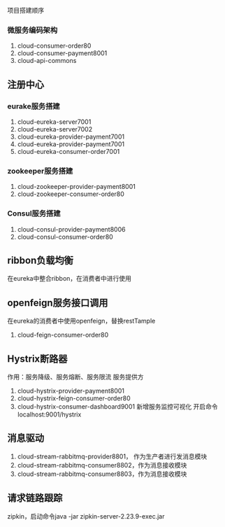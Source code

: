 项目搭建顺序

### 微服务编码架构

1. cloud-consumer-order80
2. cloud-consumer-payment8001
3. cloud-api-commons

## 注册中心

### eurake服务搭建

1. cloud-eureka-server7001
2. cloud-eureka-server7002
3. cloud-eureka-provider-payment7001
4. cloud-eureka-provider-payment7001
5. cloud-eureka-consumer-order7001

### zookeeper服务搭建

1. cloud-zookeeper-provider-payment8001
2. cloud-zookeeper-consumer-order80

### Consul服务搭建

1. cloud-consul-provider-payment8006
2. cloud-consul-consumer-order80

## ribbon负载均衡

在eureka中整合ribbon，在消费者中进行使用

## openfeign服务接口调用

在eureka的消费者中使用openfeign，替换restTample

1. cloud-feign-consumer-order80

## Hystrix断路器

作用：服务降级、服务熔断、服务限流 服务提供方

1. cloud-hystrix-provider-payment8001
2. cloud-hystrix-feign-consumer-order80
3. cloud-hystrix-consumer-dashboard9001 新增服务监控可视化 开启命令localhost:9001/hystrix

## 消息驱动

1. cloud-stream-rabbitmq-provider8801， 作为生产者进行发消息模块
2. cloud-stream-rabbitmq-consumer8802，作为消息接收模块
3. cloud-stream-rabbitmq-consumer8803，作为消息接收模块

## 请求链路跟踪

zipkin，启动命令java -jar zipkin-server-2.23.9-exec.jar

